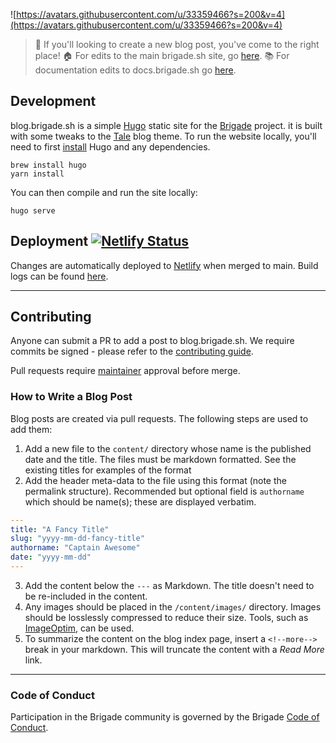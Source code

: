 ![https://avatars.githubusercontent.com/u/33359466?s=200&v=4](https://avatars.githubusercontent.com/u/33359466?s=200&v=4)

> 📢 If you'll looking to create a new blog post, you've come to the right place!
> 🏠 For edits to the main brigade.sh site, go [here](https://github.com/brigadecore/brigade-www).
> 📚 For documentation edits to docs.brigade.sh go [here](https://github.com/brigadecore/brigade/tree/master/docs).


## Development

blog.brigade.sh is a simple [Hugo](https://gohugo.io/) static site for the [Brigade](https://github.com/brigadecore/brigade) project. it is built with some tweaks to the [Tale](https://themes.gohugo.io/tale-hugo/) blog theme. To run the website locally, you'll need to first [install](https://gohugo.io/getting-started) Hugo and any dependencies.

```
brew install hugo
yarn install
```

You can then compile and run the site locally:

```
hugo serve
```

## Deployment [![Netlify Status](https://api.netlify.com/api/v1/badges/5f160e82-9368-491b-9557-d75d09752787/deploy-status)](https://app.netlify.com/sites/blog-brigade-sh/deploys)

Changes are automatically deployed to [Netlify](https://app.netlify.com/sites/blog-brigade-sh/deploys) when merged to main. Build logs can be found [here](https://app.netlify.com/sites/blog-brigade-sh/deploys).

---

## Contributing

Anyone can submit a PR to add a post to blog.brigade.sh. We require commits be signed - please refer to the [contributing guide](https://github.com/brigadecore/blog/blob/main/CONTRIBUTING.md#sign-your-work).

Pull requests require [maintainer](https://github.com/brigadecore/blog/blob/main/CODEOWNERS) approval before merge.


### How to Write a Blog Post

Blog posts are created via pull requests. The following steps are used to add them:

1) Add a new file to the `content/` directory whose name is the published date and the title. The files must be markdown formatted. See the existing titles for examples of the format
2) Add the header meta-data to the file using this format (note the permalink structure). Recommended but optional field is `authorname` which should be name(s); these are displayed verbatim.

```yaml
---
title: "A Fancy Title"
slug: "yyyy-mm-dd-fancy-title"
authorname: "Captain Awesome"
date: "yyyy-mm-dd"
---
```

3) Add the content below the `---` as Markdown. The title doesn't need to be re-included in the content.
4) Any images should be placed in the `/content/images/` directory. Images should be losslessly compressed to reduce their size. Tools, such as [ImageOptim](https://imageoptim.com/), can be used.
5) To summarize the content on the blog index page, insert a `<!--more-->` break in your markdown. This will truncate the content with a _Read More_ link.

---

### Code of Conduct

Participation in the Brigade community is governed by the Brigade [Code of Conduct](https://github.com/brigadecore/blog/blob/main/code-of-conduct.md).
